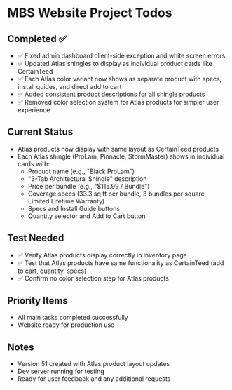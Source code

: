 # MBS Website Project Todos

## Completed ✅
- ✅ Fixed admin dashboard client-side exception and white screen errors
- ✅ Updated Atlas shingles to display as individual product cards like CertainTeed
- ✅ Each Atlas color variant now shows as separate product with specs, install guides, and direct add to cart
- ✅ Added consistent product descriptions for all shingle products
- ✅ Removed color selection system for Atlas products for simpler user experience

## Current Status
- Atlas products now display with same layout as CertainTeed products
- Each Atlas shingle (ProLam, Pinnacle, StormMaster) shows in individual cards with:
  - Product name (e.g., "Black ProLam")
  - "3-Tab Architectural Shingle" description
  - Price per bundle (e.g., "$115.99 / Bundle")
  - Coverage specs (33.3 sq ft per bundle, 3 bundles per square, Limited Lifetime Warranty)
  - Specs and Install Guide buttons
  - Quantity selector and Add to Cart button

## Test Needed
- ✅ Verify Atlas products display correctly in inventory page
- ✅ Test that Atlas products have same functionality as CertainTeed (add to cart, quantity, specs)
- ✅ Confirm no color selection step for Atlas products

## Priority Items
- All main tasks completed successfully
- Website ready for production use

## Notes
- Version 51 created with Atlas product layout updates
- Dev server running for testing
- Ready for user feedback and any additional requests
